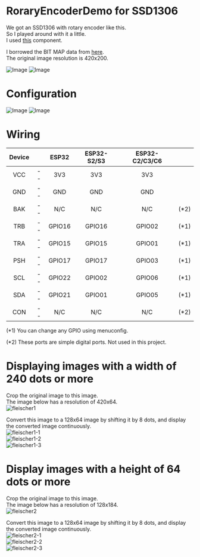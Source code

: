 # RoraryEncoderDemo for SSD1306
We got an SSD1306 with rotary encoder like this.   
So I played around with it a little.   
I used [this](https://github.com/nopnop2002/esp-idf-RotaryEncoder) component.   

I borrowed the BIT MAP data from [here](https://iitestudent.blogspot.com/2013/01/displaying-bitmap-on-graphic-lcd.html).   
The original image resolution is 420x200.   

![Image](https://github.com/user-attachments/assets/6628c203-2c3f-4b04-8cd9-e768f9a91aae)
![Image](https://github.com/user-attachments/assets/9857a8f5-5d56-4a27-afed-14f9cd68b8f0)

# Configuration
![Image](https://github.com/user-attachments/assets/d50b2d41-3280-40f3-8ca2-4f48a8a2eb15)
![Image](https://github.com/user-attachments/assets/9011ef19-c63f-41f0-861c-e234531f7bc5)

# Wiring
|Device||ESP32|ESP32-S2/S3|ESP32-C2/C3/C6||
|:-:|:-:|:-:|:-:|:-:|:-:|
|VCC|--|3V3|3V3|3V3||
|GND|--|GND|GND|GND||
|BAK|--|N/C|N/C|N/C|(*2)|
|TRB|--|GPIO16|GPIO16|GPIO02|(*1)|
|TRA|--|GPIO15|GPIO15|GPIO01|(*1)|
|PSH|--|GPIO17|GPIO17|GPIO03|(*1)|
|SCL|--|GPIO22|GPIO02|GPIO06|(*1)|
|SDA|--|GPIO21|GPIO01|GPIO05|(*1)|
|CON|--|N/C|N/C|N/C|(*2)|

(*1) You can change any GPIO using menuconfig.   

(*2) These ports are simple digital ports. Not used in this project.   


# Displaying images with a width of 240 dots or more   
Crop the original image to this image.   
The image below has a resolution of 420x64.   
![fleischer1](https://github.com/user-attachments/assets/31ca12b8-c932-45e6-b021-d17f9865141b)

Convert this image to a 128x64 image by shifting it by 8 dots, and display the converted image continuously.   
![fleischer1-1](https://github.com/user-attachments/assets/3979a98b-f239-4ddf-9294-1a59a2d6d170)   
![fleischer1-2](https://github.com/user-attachments/assets/b86e8f9a-247d-4913-b008-df908bbb08cf)   
![fleischer1-3](https://github.com/user-attachments/assets/3bca8693-94a1-4d3d-b7dc-62d9b1986379)   

# Display images with a height of 64 dots or more   
Crop the original image to this image.   
The image below has a resolution of 128x184.   
![fleischer2](https://github.com/user-attachments/assets/e04b71c6-8a3b-4a03-bc99-199ad489b67e)

Convert this image to a 128x64 image by shifting it by 8 dots, and display the converted image continuously.   
![fleischer2-1](https://github.com/user-attachments/assets/a578ae7d-e0df-47df-a2b9-cbdd2dd65d12)   
![fleischer2-2](https://github.com/user-attachments/assets/b82fd09e-b5a7-480e-9224-7bd31e095e42)   
![fleischer2-3](https://github.com/user-attachments/assets/810ed461-edfe-419b-b601-4059a4fddcbb)   
